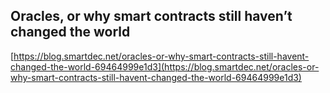 ## Oracles, or why smart contracts still haven’t changed the world
  
  [https://blog.smartdec.net/oracles-or-why-smart-contracts-still-havent-changed-the-world-69464999e1d3](https://blog.smartdec.net/oracles-or-why-smart-contracts-still-havent-changed-the-world-69464999e1d3)
